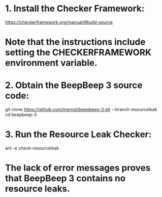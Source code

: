# 1. Install the Checker Framework:
https://checkerframework.org/manual/#build-source
# Note that the instructions include setting the CHECKERFRAMEWORK environment variable.

# 2. Obtain the BeepBeep 3 source code:
git clone https://github.com/mernst/beepbeep-3.git --branch resourceleak
cd beepbeep-3

# 3. Run the Resource Leak Checker:
ant -e check-resourceleak
# The lack of error messages proves that BeepBeep 3 contains no resource leaks.

